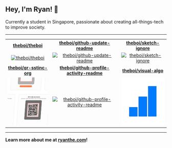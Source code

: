 
## Hey, I'm Ryan! 👋

Currently a student in Singapore, passionate about creating all-things-tech to improve society.

---

||||
| :-: | :-: | :-: |
|  **[theboi/theboi](https://github.com/theboi/theboi)** | **[theboi/github-update-readme](https://github.com/theboi/github-update-readme)** | **[theboi/sketch-ignore](https://github.com/theboi/sketch-ignore)** |
  |  <a href="https://github.com/theboi/theboi"><img src="https://github.com/theboi/theboi/raw/master/DISPLAY.jpg" alt="theboi/theboi" title="Cover Image" width="150" height="150"></a> | <a href="https://github.com/theboi/github-update-readme"><img src="https://github.com/theboi/github-update-readme/raw/master/DISPLAY.jpg" alt="theboi/github-update-readme" title="Cover Image" width="150" height="150"></a> | <a href="https://github.com/theboi/sketch-ignore"><img src="https://github.com/theboi/sketch-ignore/raw/master/DISPLAY.jpg" alt="theboi/sketch-ignore" title="Cover Image" width="150" height="150"></a> |
|  **[theboi/qr-sstinc-org](https://github.com/theboi/qr-sstinc-org)** | **[theboi/github-profile-activity-readme](https://github.com/theboi/github-profile-activity-readme)** | **[theboi/visual-algo](https://github.com/theboi/visual-algo)** |
  |  <a href="https://github.com/theboi/qr-sstinc-org"><img src="https://github.com/theboi/qr-sstinc-org/raw/master/DISPLAY.jpg" alt="theboi/qr-sstinc-org" title="Cover Image" width="150" height="150"></a> | <a href="https://github.com/theboi/github-profile-activity-readme"><img src="https://github.com/theboi/github-profile-activity-readme/raw/master/DISPLAY.jpg" alt="theboi/github-profile-activity-readme" title="Cover Image" width="150" height="150"></a> | <a href="https://github.com/theboi/visual-algo"><img src="https://github.com/theboi/visual-algo/raw/master/DISPLAY.jpg" alt="theboi/visual-algo" title="Cover Image" width="150" height="150"></a> |


---

[//]: # (BREAK)

**Learn more about me at [ryanthe.com](https://www.ryanthe.com)!**
